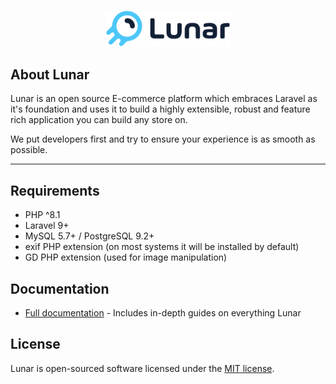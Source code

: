 <p align="center"><a href="https://lunarphp.io/" target="_blank"><img src="https://raw.githubusercontent.com/lunarphp/art/main/lunar-logo.svg" width="200" alt="Lunar"></a></p>

## About Lunar

Lunar is an open source E-commerce platform which embraces Laravel as it's foundation and uses it to build a highly extensible, robust and feature rich application you can build any store on.

We put developers first and try to ensure your experience is as smooth as possible.

---

## Requirements
- PHP ^8.1
- Laravel 9+
- MySQL 5.7+ / PostgreSQL 9.2+
- exif PHP extension (on most systems it will be installed by default)
- GD PHP extension (used for image manipulation)

## Documentation

- [Full documentation](https://docs.lunarphp.io/) - Includes in-depth guides on everything Lunar

## License

Lunar is open-sourced software licensed under the [MIT license](https://opensource.org/licenses/MIT).
